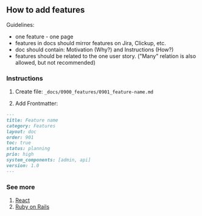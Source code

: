 ## How to add features

Guidelines:

* one feature - one page
* features in docs should mirror features on Jira, Clickup, etc.
* doc should contain: Motivation (Why?) and Instructions (How?)
* features should be related to the one user story. ("Many" relation is also allowed, but not recommended)

### Instructions

1. Create file: `_docs/0900_features/0901_feature-name.md`

2. Add Frontmatter:

```md
---
title: Feature name
category: Features
layout: doc
order: 901
toc: true
status: planning
prio: high
system_components: [admin, api]
version: 1.0
---
```

### See more

1. [React](2100_react.md)
2. [Ruby on Rails](2200_ruby_on_rails.md)
